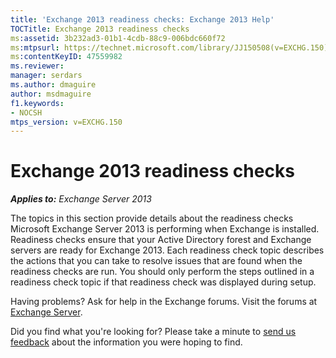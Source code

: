 ```yaml
---
title: 'Exchange 2013 readiness checks: Exchange 2013 Help'
TOCTitle: Exchange 2013 readiness checks
ms:assetid: 3b232ad3-01b1-4cdb-88c9-006bdc660f72
ms:mtpsurl: https://technet.microsoft.com/library/JJ150508(v=EXCHG.150)
ms:contentKeyID: 47559982
ms.reviewer: 
manager: serdars
ms.author: dmaguire
author: msdmaguire
f1.keywords:
- NOCSH
mtps_version: v=EXCHG.150
---
```


# Exchange 2013 readiness checks

_**Applies to:** Exchange Server 2013_

The topics in this section provide details about the readiness checks Microsoft Exchange Server 2013 is performing when Exchange is installed. Readiness checks ensure that your Active Directory forest and Exchange servers are ready for Exchange 2013. Each readiness check topic describes the actions that you can take to resolve issues that are found when the readiness checks are run. You should only perform the steps outlined in a readiness check topic if that readiness check was displayed during setup.

Having problems? Ask for help in the Exchange forums. Visit the forums at [Exchange Server](https://go.microsoft.com/fwlink/p/?linkid=60612).

Did you find what you're looking for? Please take a minute to [send us feedback](mailto:exsetuphelpfeedback@microsoft.com?subject=exchange%202013%20setup%20help%20feedback) about the information you were hoping to find.
